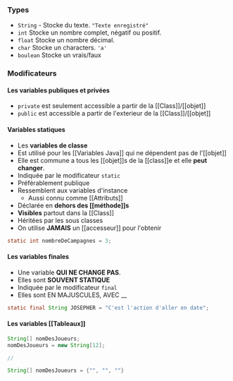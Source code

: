 ### Types
- `String` - Stocke du texte. `"Texte enregistré"`
- `int` Stocke un nombre complet, négatif ou positif.
- `float` Stocke un nombre décimal.
- `char` Stocke un characters. `'a'`
- `boulean` Stocke un vrais/faux
### Modificateurs
#### Les variables publiques et privées
- `private` est seulement accessible a partir de la [[Class]]/[[objet]]
- `public` est accessible a partir de l'exterieur de la [[Class]]/[[objet]]

#### Variables statiques
- Les **variables de classe**
- Est utilisé pour les [[Variables Java]] qui ne dépendent pas de l'[[objet]]
- Elle est commune a tous les [[objet]]s de la [[class]]e et elle **peut changer**.
- Indiquée par le modificateur `static`
- Préférablement publique
- Ressemblent aux variables d'instance
	- Aussi connu comme [[Attributs]]
- Déclarée en **dehors des [[méthode]]s**
- **Visibles** partout dans la [[Class]]
- Héritées par les sous classes
- On utilise **JAMAIS** un [[accesseur]] pour l'obtenir
```java
static int nombreDeCampagnes = 3;
```

#### Les variables finales
- Une variable **QUI NE CHANGE PAS**.
- Elles sont **SOUVENT STATIQUE**
- Indiquée par le modificateur `final`
- Elles sont EN MAJUSCULES, AVEC __
```java
static final String JOSEPHER = "C'est l'action d'aller en date";
```

#### Les variables [[Tableaux]]
```java
String[] nomDesJoueurs;
nomDesJoueurs = new String[12];

//

String[] nomDesJoueurs = {"", "", ""}
```

